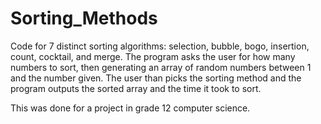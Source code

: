# Sorting_Methods

Code for 7 distinct sorting algorithms: selection, bubble, bogo, insertion, count, cocktail, and merge. The program asks the user for how many numbers to sort, then generating an array of random numbers between 1 and the number given. The user than picks the sorting method and the program outputs the sorted array and the time it took to sort.

This was done for a project in grade 12 computer science.
